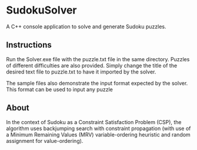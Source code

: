 # SudokuSolver
A C++ console application to solve and generate Sudoku puzzles.

## Instructions ##
Run the Solver.exe file with the puzzle.txt file in the same directory. Puzzles of different difficulties are also provided. Simply change the title of the desired text file to puzzle.txt to have it imported by the solver.

The sample files also demonstrate the input format expected by the solver. This format can be used to input any puzzle

## About ##
In the context of Sudoku as a Constraint Satisfaction Problem (CSP), the algorithm uses backjumping search with constraint propagation (with use of a Minimum Remaining Values (MRV) variable-ordering heuristic and random assignment for value-ordering).
